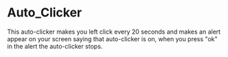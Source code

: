 # Auto_Clicker

This auto-clicker makes you left click every 20 seconds and makes an alert appear on your screen saying that auto-clicker is on, when you press "ok" in the alert the auto-clicker stops.
